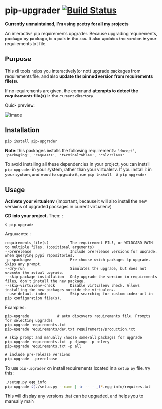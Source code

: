 # pip-upgrader [![Build Status](https://travis-ci.org/simion/pip-upgrader.svg?branch=master)](https://travis-ci.org/simion/pip-upgrader)


**Currently unmaintained, I'm using poetry for all my projects**

An interactive pip requirements upgrader. Because upgrading
requirements, package by package, is a pain in the ass. It also updates
the version in your requirements.txt file.

## Purpose

This cli tools helps you interactively(or not) upgrade packages from
requirements file, and also **update the pinned version from
requirements file(s)**.

If no requirements are given, the command **attempts to detect the
requirements file(s)** in the current directory.

Quick preview:

![image](https://raw.githubusercontent.com/simion/pip-upgrader/master/demo.gif)

## Installation

    pip install pip-upgrader

**Note:** this packages installs the following requirements: `'docopt',
'packaging', 'requests', 'terminaltables', 'colorclass'`

To avoid installing all these dependencies in your project, you can
install `pip-upgrader` in your system, rather than your virtualenv. If
you install it in your system, and need to upgrade it, run `pip install
-U pip-upgrader`

## Usage

**Activate your virtualenv** (important, because it will also install
the new versions of upgraded packages in current virtualenv)

**CD into your project.** Then: :

    $ pip-upgrade

Arguments: :

    requirements_file(s)          The requirement FILE, or WILDCARD PATH to multiple files. (positional arguments)
    --prerelease                  Include prerelease versions for upgrade, when querying pypi repositories.
    -p <package>                  Pre-choose which packages tp upgrade. Skips any prompt.
    --dry-run                     Simulates the upgrade, but does not execute the actual upgrade.
    --skip-package-installation   Only upgrade the version in requirements files, don't install the new package.
    --skip-virtualenv-check       Disable virtualenv check. Allows installing the new packages outside the virtualenv.
    --use-default-index           Skip searching for custom index-url in pip configuration file(s).

Examples:

    pip-upgrade             # auto discovers requirements file. Prompts for selecting upgrades
    pip-upgrade requirements.txt
    pip-upgrade requirements/dev.txt requirements/production.txt

    # skip prompt and manually choose some/all packages for upgrade
    pip-upgrade requirements.txt -p django -p celery
    pip-upgrade requirements.txt -p all

    # include pre-release versions
    pip-upgrade --prerelease

To use `pip-upgrader` on install requirements located in a `setup.py`
file, try this:

``` sh
./setup.py egg_info
pip-upgrade $(./setup.py --name | tr -- - _)*.egg-info/requires.txt
```

This will display any versions that can be upgraded, and helps you to
manually main
